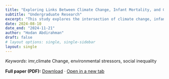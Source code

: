 ```yaml
---
title: "Exploring Links Between Climate Change, Infant Mortality, and Gender - Based Violence in the U.S."
subtitle: "Undergraduate Research"
excerpt: "This study explores the intersection of climate change, infant mortality rates (IMR), and gender - based violence in the United States, focusing on the role of environmental stressors such as CO2 emissions and various extreme weather events. Using a two - way fixed effects model, the analysis uncovers counterintuitive findings, including a negative association between CO2 emissions, most air pollutants, and IMR, potentially reflecting the indirect benefits of economic development. Conversely, NO2 exhibits a positive relationship with IMR, emphasizing its harmful impact on infant health . The study highlights income disparities as a key factor, with econom ic stability reducing IMR despite environmental risks. These findings emphasize the necessity for integrated policies that tackle environmental, social, and economic vulnerabilities to improve public health and promote gender equity in the context of clima te change"
date: 2024-08-10
date_end: "2024-11-21"
author: "Hodan Abdirahman"
draft: false
# layout options: single, single-sidebar
layout: single
---
```


*Keywords*: imr,climate Change, environmental stressors, social inequality
<!-- PDF links only (no embed) -->
<style>
  .pdf-links { margin: 1rem 0 1.5rem; }
  .pdf-links a { text-decoration: underline; }
</style>

<p class="pdf-links">
  <strong>Full paper (PDF):</strong>
  <a href="./sample.pdf" download="Abdirahman_Climate-IMR-GBV.pdf">Download</a> ·
  <a href="./sample.pdf" target="_blank" rel="noopener">Open in a new tab</a>
</p>
